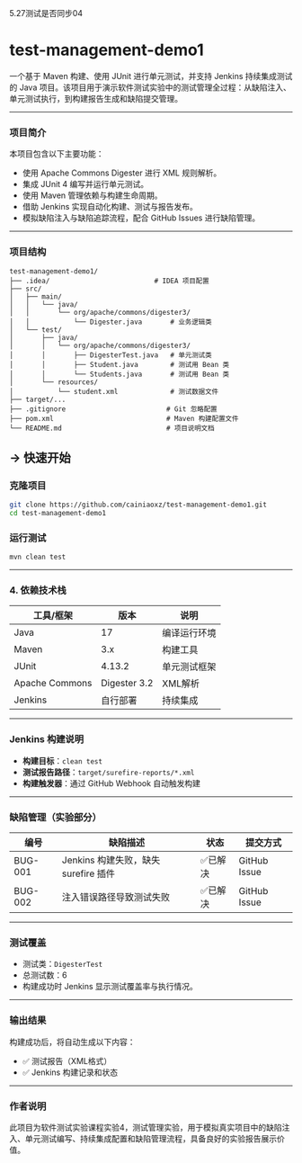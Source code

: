 5.27测试是否同步04
#  test-management-demo1

一个基于 Maven 构建、使用 JUnit 进行单元测试，并支持 Jenkins 持续集成测试的 Java 项目。该项目用于演示软件测试实验中的测试管理全过程：从缺陷注入、单元测试执行，到构建报告生成和缺陷提交管理。

---

###  项目简介

本项目包含以下主要功能：

- 使用 Apache Commons Digester 进行 XML 规则解析。
- 集成 JUnit 4 编写并运行单元测试。
- 使用 Maven 管理依赖与构建生命周期。
- 借助 Jenkins 实现自动化构建、测试与报告发布。
- 模拟缺陷注入与缺陷追踪流程，配合 GitHub Issues 进行缺陷管理。

---

###  项目结构

```plaintext
test-management-demo1/
├── .idea/                          # IDEA 项目配置
├── src/
│   ├── main/
│   │   └── java/
│   │       └── org/apache/commons/digester3/
│   │           └── Digester.java       # 业务逻辑类
│   └── test/
│       ├── java/
│       │   └── org/apache/commons/digester3/
│       │       ├── DigesterTest.java   # 单元测试类
│       │       ├── Student.java        # 测试用 Bean 类
│       │       └── Students.java       # 测试用 Bean 类
│       └── resources/
│           └── student.xml             # 测试数据文件
├── target/...
├── .gitignore                         # Git 忽略配置
├── pom.xml                            # Maven 构建配置文件
└── README.md                          # 项目说明文档

```

## -> 快速开始

### 克隆项目

```bash
git clone https://github.com/cainiaoxz/test-management-demo1.git
cd test-management-demo1
```

### 运行测试

```bash
mvn clean test
```

---

### 4. 依赖技术栈

| 工具/框架      | 版本         | 说明         |
| -------------- | ------------ | ------------ |
| Java           | 17           | 编译运行环境 |
| Maven          | 3.x          | 构建工具     |
| JUnit          | 4.13.2       | 单元测试框架 |
| Apache Commons | Digester 3.2 | XML解析      |
| Jenkins        | 自行部署     | 持续集成     |

---

###  Jenkins 构建说明

- **构建目标**：`clean test`
- **测试报告路径**：`target/surefire-reports/*.xml`
- **构建触发器**：通过 GitHub Webhook 自动触发构建

---

### 缺陷管理（实验部分）

| 编号    | 缺陷描述                             | 状态    | 提交方式     |
| ------- | ------------------------------------ | ------- | ------------ |
| BUG-001 | Jenkins 构建失败，缺失 surefire 插件 | ✅已解决 | GitHub Issue |
| BUG-002 | 注入错误路径导致测试失败             | ✅已解决 | GitHub Issue |

---

###  测试覆盖

- 测试类：`DigesterTest`
- 总测试数：6
- 构建成功时 Jenkins 显示测试覆盖率与执行情况。

---

###  输出结果

构建成功后，将自动生成以下内容：

- ✅ 测试报告（XML格式）
- ✅ Jenkins 构建记录和状态

---

###  作者说明

此项目为软件测试实验课程实验4，测试管理实验，用于模拟真实项目中的缺陷注入、单元测试编写、持续集成配置和缺陷管理流程，具备良好的实验报告展示价值。



